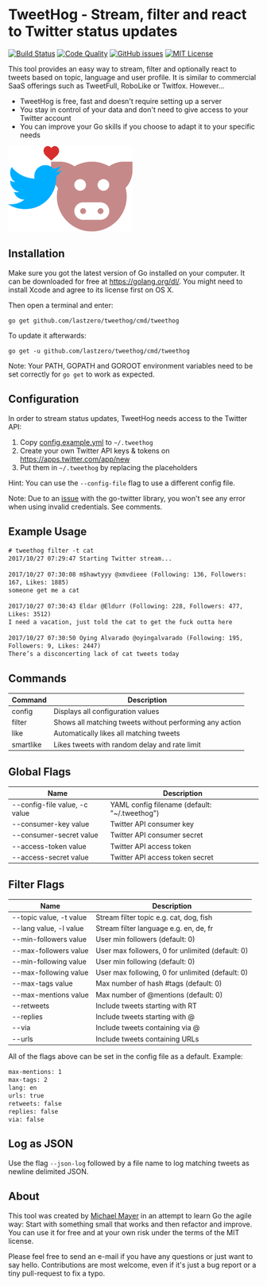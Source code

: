 TweetHog - Stream, filter and react to Twitter status updates
=============================================================

[![Build Status](https://travis-ci.org/lastzero/tweethog.png?branch=master)][ci]
[![Code Quality](https://goreportcard.com/badge/github.com/lastzero/tweethog)][code quality]
[![GitHub issues](https://img.shields.io/github/issues/lastzero/tweethog.svg)][issues]
[![MIT License](https://img.shields.io/badge/license-MIT-blue.svg)][license]

[ci]: https://travis-ci.org/lastzero/tweethog
[code quality]: https://travis-ci.org/lastzero/tweethog
[issues]: https://github.com/lastzero/tweethog/issues
[license]: https://github.com/lastzero/tweethog/blob/master/LICENSE

This tool provides an easy way to stream, filter and optionally
react to tweets based on topic, language and user profile. It is similar
to commercial SaaS offerings such as TweetFull, RoboLike or Twitfox. However...

* TweetHog is free, fast and doesn't require setting up a server
* You stay in control of your data and don't need to give access to your Twitter account
* You can improve your Go skills if you choose to adapt it to your specific needs

![TweetHog](logo.png)

Installation
------------
Make sure you got the latest version of Go installed on your computer.
It can be downloaded for free at https://golang.org/dl/.
You might need to install Xcode and agree to its license first on OS X.

Then open a terminal and enter:

```
go get github.com/lastzero/tweethog/cmd/tweethog
```

To update it afterwards:

```
go get -u github.com/lastzero/tweethog/cmd/tweethog
```

Note: Your PATH, GOPATH and GOROOT environment variables
need to be set correctly for `go get` to work as expected.

Configuration
-------------
In order to stream status updates, TweetHog needs access to the Twitter API:

1. Copy [config.example.yml](config.example.yml) to `~/.tweethog`
2. Create your own Twitter API keys & tokens on https://apps.twitter.com/app/new
3. Put them in `~/.tweethog` by replacing the placeholders

Hint: You can use the `--config-file` flag to use a different config file.

Note: Due to an [issue](https://github.com/dghubble/go-twitter/issues/61)
with the go-twitter library, you won't see any error when using
invalid credentials. See comments.

Example Usage
-------------
```
# tweethog filter -t cat
2017/10/27 07:29:47 Starting Twitter stream...

2017/10/27 07:30:08 m$hawtyyy @xmvdieee (Following: 136, Followers: 167, Likes: 1885)
someone get me a cat

2017/10/27 07:30:43 Eldar @Eldurr (Following: 228, Followers: 477, Likes: 3512)
I need a vacation, just told the cat to get the fuck outta here

2017/10/27 07:30:50 Oying Alvarado @oyingalvarado (Following: 195, Followers: 9, Likes: 2447)
There’s a disconcerting lack of cat tweets today
```

Commands
--------

Command   | Description
----------|-------------------------------------------------------------
config    | Displays all configuration values
filter    | Shows all matching tweets without performing any action
like      | Automatically likes all matching tweets
smartlike | Likes tweets with random delay and rate limit

Global Flags
------------

Name                          | Description
------------------------------|------------------------------------------------------------------
--config-file value, -c value | YAML config filename (default: "~/.tweethog")
--consumer-key value          | Twitter API consumer key
--consumer-secret value       | Twitter API consumer secret
--access-token value          | Twitter API access token
--access-secret value         | Twitter API access token secret


Filter Flags
------------
Name                          | Description
------------------------------|------------------------------------------------------------------
--topic value, -t value       | Stream filter topic e.g. cat, dog, fish
--lang value, -l value        | Stream filter language e.g. en, de, fr
--min-followers value         | User min followers (default: 0)
--max-followers value         | User max followers, 0 for unlimited (default: 0)
--min-following value         | User min following (default: 0)
--max-following value         | User max following, 0 for unlimited (default: 0)
--max-tags value              | Max number of hash #tags (default: 0)
--max-mentions value          | Max number of @mentions (default: 0)
--retweets                    | Include tweets starting with RT
--replies                     | Include tweets starting with @
--via                         | Include tweets containing via @
--urls                        | Include tweets containing URLs

All of the flags above can be set in the config file as a default. Example:

```
max-mentions: 1
max-tags: 2
lang: en
urls: true
retweets: false
replies: false
via: false
```

Log as JSON
-----------
Use the flag `--json-log` followed by a file name to log matching tweets as newline delimited JSON.

About
-----
This tool was created by [Michael Mayer](https://blog.liquidbytes.net/about)
in an attempt to learn Go the agile way: Start with something small that works
and then refactor and improve. You can use it for free and at your own risk
under the terms of the MIT license.

Please feel free to send an e-mail if you have any questions or just want to say hello.
Contributions are most welcome, even if it's just a bug report or a tiny pull-request to fix a typo.
